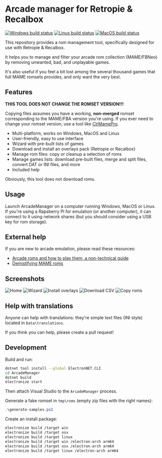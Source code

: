 # Arcade manager for Retropie & Recalbox

[![Windows build status](https://ci.appveyor.com/api/projects/status/80a8164snm8dxqb5?svg=true)](https://ci.appveyor.com/project/cosmo0/arcade-manager-dotnet-win)
[![Linux build status](https://ci.appveyor.com/api/projects/status/ltp88yfy8b22y8sv?svg=true)](https://ci.appveyor.com/project/cosmo0/arcade-manager-dotnet-linux)
[![MacOS build status](https://ci.appveyor.com/api/projects/status/jxkja8m43yjjcdo8?svg=true)](https://ci.appveyor.com/project/cosmo0/arcade-manager-dotnet-mac)

This repository provides a rom management tool, specifically designed for use with Retropie & Recalbox.

It helps you to manage and filter your arcade rom collection (MAME/FBNeo) by removing unwanted, bad, and unplayable games.

It's also useful if you feel a bit lost among the several thousand games that full MAME romsets provides, and only want the very best.

## Features

**THIS TOOL DOES NOT CHANGE THE ROMSET VERSION!!!**

Copying files assumes you have a working, **non-merged** romset corresponding to the MAME/FBA version you're using. If you ever need to change your romset version, use a tool like [ClrMamePro](https://mamedev.emulab.it/clrmamepro/).

* Multi-platform, works on Windows, MacOS and Linux
* User-friendly, easy to use interface
* Wizard with pre-built lists of games
* Download and install an overlays pack (Retropie or Recalbox)
* Manage rom files: copy or cleanup a selection of roms
* Manage games lists: download pre-built files, merge and split files, convert DAT or INI files, and more
* Included help

Obviously, this tool does not download roms.

## Usage

Launch ArcadeManager on a computer running Windows, MacOS or Linux. If you're using a Rapsberry Pi for emulation (or another computer), it can connect to it using network shares (but you should consider using a USB key for rom storage).

## External help

If you are new to arcade emulation, please read these resources:

* [Arcade roms and how to play them, a non-technical guide](https://retropie.org.uk/forum/topic/7247/)
* [Demistifying MAME roms](https://choccyhobnob.com/mame/demystifying-mame-roms/)

## Screenshots

![Home](https://raw.githubusercontent.com/cosmo0/arcade-manager/docs/images/screen-home.png)
![Wizard](https://raw.githubusercontent.com/cosmo0/arcade-manager/docs/images/screen-wizard.png)
![Install overlays](https://raw.githubusercontent.com/cosmo0/arcade-manager/docs/images/screen-overlay-download.png)
![Download CSV](https://raw.githubusercontent.com/cosmo0/arcade-manager/docs/images/screen-csv-download.png)
![Copy roms](https://raw.githubusercontent.com/cosmo0/arcade-manager/docs/images/screen-rom-copy.png)

## Help with translations

Anyone can help with translations: they're simple text files (INI style) located in `Data\translations`.

If you think you can help, please create a pull request!

## Development

Build and run:

````bash
dotnet tool install --global ElectronNET.CLI
cd ArcadeManager
dotnet build
electronize start
````

Then attach Visual Studio to the `ArcadeManager` process.

Generate a fake romset in `tmp\roms` (empty zip files with the right names):

````powershell
.\generate-samples.ps1
````

Create an install package:

````bash
electronize build /target win
electronize build /target osx
electronize build /target linux
electronize build /target win /electron-arch arm64
electronize build /target osx /electron-arch arm64
electronize build /target linux /electron-arch arm64
````
